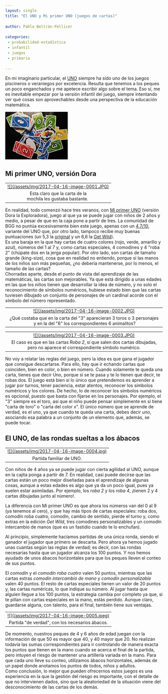 ```yaml
--- 
layout: single 
title: "El UNO y Mi primer UNO (juegos de cartas)"

author: Pablo Beltrán-Pellicer

categories:
 - probabilidad-estadística 
 - infantil 
 - juegos 
 - primaria
 
---
```





En mi imaginario particular, el
[UNO](https://es.wikipedia.org/wiki/Uno_(juego)) siempre ha sido uno de
los juegos piscineros o veraniegos por excelencia. Resulta que tenemos a
los peques un poco enganchados y me apetece escribir algo sobre el tema.
Eso sí, me es inevitable empezar por la versión infantil del juego,
siempre intentando ver qué cosas son aprovechables desde una perspectiva
de la educación matemática.  

![](/assets/img/2017-04-16-image-0000.JPG)

## Mi primer UNO, versión Dora

<table>
<tbody>
<tr class="odd">
<td style="text-align: center;"><a href="https://3.bp.blogspot.com/-1lTeEHnhJUg/WPHpMfWIucI/AAAAAAAACyk/tc32rEj-oUQEYHeH1nQK_QKBBbTu84gVACKgB/s1600/_20170415_113149.JPG">![](/assets/img/2017-04-16-image-0001.JPG)

</tr>
<tr class="even">
<td style="text-align: center;">Esta claro que la carta de la<br />
mochila les gustaba bastante. </td>
</tr>
</tbody>
</table>

En realidad, todo comenzó hace tres veranos, con [Mi primer
UNO](https://boardgamegeek.com/boardgame/9090/my-first-uno) (versión
Dora la Exploradora), juego al que ya se puede jugar con niños de 2 años
y medio, a pesar de que en la caja pone a partir de tres. La comunidad
de BGG no puntúa excesivamente bien este juego, apenas con un
[4,7/10](https://boardgamegeek.com/boardgame/9090/my-first-uno),
variante del UNO que, por otro lado, tampoco recibe muy buenas
puntuaciones (un 5,3 la
[original](https://boardgamegeek.com/boardgame/2223/uno) y un 6,6 la
[Get
Wild](https://boardgamegeek.com/boardgame/191128/uno-customizable-wild-cards)).  
Es una baraja en la que hay cartas de cuatro colores (rojo, verde,
amarillo y azul), números del 1 al 7 y, como cartas especiales, 4
comodines y 4 "roba 2" (chúpate dos en la jerga popular). Por otro lado,
son cartas de tamaño grande (king-size), cosa que en realidad no
entiendo, porque si las manos de los niños son más pequeñas, ¿no debería
mantenerse, por lo menos, el tamaño de las cartas?  
Chorradas aparte, desde el punto de vista del aprendizaje de las
matemáticas, las cartas son mejorables. Ya que está dirigido a unas
edades en las que los niños tienen que desarrollar la idea de número, y
no solo el reconocimiento de símbolos numéricos, hubiese estado bien que
las cartas tuviesen dibujado un conjunto de personajes de un cardinal
acorde con el símbolo del número representado.  

<table>
<tbody>
<tr class="odd">
<td style="text-align: center;"><a href="https://4.bp.blogspot.com/-mH8YUhwy2W0/WPHm-pLfdWI/AAAAAAAACyI/ZjEaV6b8BAkM_1NL3IqL2Ovsj1Iq5504ACKgB/s1600/_20170415_112336.JPG">![](/assets/img/2017-04-16-image-0002.JPG)

</tr>
<tr class="even">
<td style="text-align: center;">¿Qué costaba que en la carta del "3" aparecieran 3 toros o 3 personajes  y en la del "6" los correspondientes 6 animalitos?</td>
</tr>
</tbody>
</table>

<table>
<tbody>
<tr class="odd">
<td style="text-align: center;"><a href="https://1.bp.blogspot.com/-GDmRF-bXCyw/WPHt7kQMWGI/AAAAAAAACzI/G0WXodMvna4P5m79ApvmURuCHNGWf88XwCKgB/s1600/_20170415_114839.JPG">![](/assets/img/2017-04-16-image-0003.JPG)

</tr>
<tr class="even">
<td style="text-align: center;">El caso es que en las cartas <em>Roba 2</em>, sí que salen dos cartas dibujadas, pero no aparece el correspondiente símbolo numérico.</td>
</tr>
</tbody>
</table>

No voy a relatar las reglas del juego, pero la idea es que gana el
jugador que consigue descartarse. Para ello, hay que ir echando cartas
que coinciden, bien en color, o bien en número. Cuando solamente te
queda una carta, tienes que decir Uno, porque si se te pasa y te lo
tienen que decir, te robas dos. El juego está bien si lo único que
pretendemos es aprender a jugar por turnos, tener paciencia, estar
atentos, reconocer los símbolos numéricos y los colores. De hecho, lo de
reconocer los símbolos numéricos es opcional, puesto que basta con
fijarse en los personajes. Por ejemplo, el "3" siempre es el toro, así
que el niño puede pensar simplemente en si tiene "carta de toro" o
"carta del color x". El único número que se aprende de verdad, es el
uno, ya que cuando te queda una carta, debes decir *uno*, asociando esa
palabra a un conjunto de un elemento que, además, se puede tocar.  

## El UNO, de las rondas sueltas a los ábacos

<table>
<tbody>
<tr class="odd">
<td style="text-align: center;"><a href="https://4.bp.blogspot.com/-_aZ4jjJ2aWo/WPH05CqNmNI/AAAAAAAACzg/S1tkivGSqzYLnqPNeHIrv8Woekmv-lhIgCLcB/s1600/IMG_20170326_173002302_crop.jpg">![](/assets/img/2017-04-16-image-0004.jpg)

</tr>
<tr class="even">
<td style="text-align: center;">Partida familiar de UNO.</td>
</tr>
</tbody>
</table>

Con niños de 4 años ya se puede jugar con cierta agilidad al UNO, aunque
en la cajita ponga a partir de 7. En realidad, casi puede decirse que
las cartas están un poco mejor diseñadas para el aprendizaje de algunas
cosas, aunque a estas edades es algo que ya da un poco igual, pues ya
suelen estar asimiladas. Por ejemplo, los *roba 2* y los *roba 4*,
¡tienen 2 y 4 cartas dibujadas junto al número!. 

La diferencia con Mi primer UNO es que ahora los números van del 0 al 9
(ya tenemos al cero), y que hay más tipos de cartas especiales: roba
dos, comodín roba cuatro, comodín, cambio de sentido, pierde el turno y,
como extras en la edición *Get Wild*, tres comodines personalizables y
un comodín intercambio de manos (que es un fastidio cuando te lo
enchufan).

  
Al principio, simplemente hacíamos partidas de una única ronda, siendo
el ganador el jugador que primero se descarta. Pero ahora ya hemos
jugado unas cuantas según las reglas de verdad; es decir, con las rondas
necesarias hasta que un jugador alcanza los 100 puntos. Y nos hemos
ayudado de unos ábacos horizontales para que los peques lleven el conteo
de sus puntos.  
  
El *comodín* y el *comodín roba cuatro* valen 50 puntos, mientras que
las cartas extras *comodín intercambio de mano* y *comodín
personalizable* valen 40 puntos. El resto de cartas especiales tienen un
valor de 20 puntos y, las cartas numéricas, lo que indique su número. Al
jugar hasta que alguien llegue a los 100 puntos, la estrategia cambia
por completo ya que, si te pillan con cartas especiales en la mano,
estás perdido. Aunque claro, guardarse alguna, con talento, para el
final, también tiene sus ventajas.  

<table>
<tbody>
<tr class="odd">
<td style="text-align: center;"><a href="https://4.bp.blogspot.com/-3Tb9KZtB7yY/WPJ4GXQdU9I/AAAAAAAAC0k/pHvJttuWd8YCqz_Wqc8kcsr97CyZUnEVwCKgB/s1600/_20170415_213327-01.jpeg">![](/assets/img/2017-04-16-image-0005.jpeg)

</tr>
<tr class="even">
<td style="text-align: center;">Partida "de verdad", con los necesarios ábacos.</td>
</tr>
</tbody>
</table>

De momento, nuestros peques de 4 y 6 años de edad juegan con la
información de que 50 es mayor que 40, y 40 mayor que 20. No realizan
todavía las sumas correspondientes para ir controlando de manera exacta
los puntos que tienen en la mano cuando se acerca el final de la
partida, pero intuyen el riesgo de mantener una artillería variada en la
mano. Para que cada uno lleve su conteo, utilizamos ábacos horizontales,
además de un papel donde anotamos los puntos de todos, niños y
adultos.  
Como conclusión, lo mejor que pueden ofrecernos estos juegos es una
experiencia en la que la gestión del riesgo es importante, con el
detalle de que no intervienen dados, sino que la aleatoriedad de la
situación viene del desconocimiento de las cartas de los demás.  
  
